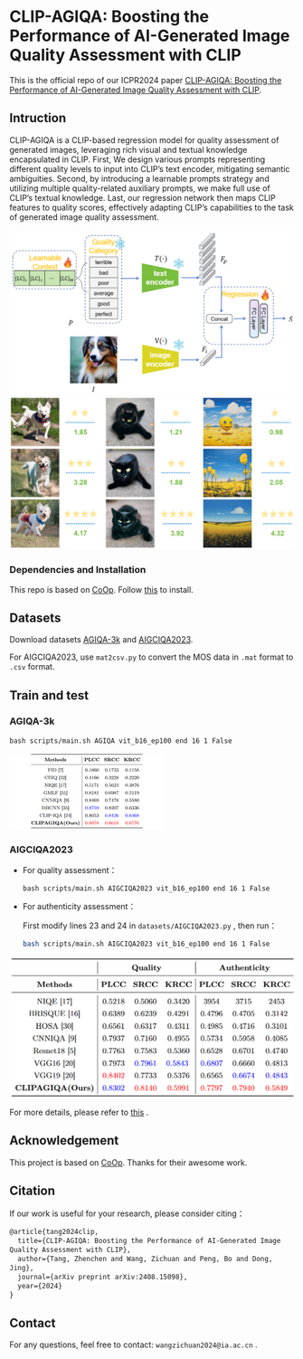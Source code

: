 # CLIP-AGIQA: Boosting the Performance of AI-Generated Image Quality Assessment with CLIP

This is the official repo of our ICPR2024 paper [CLIP-AGIQA: Boosting the Performance of AI-Generated Image Quality Assessment with CLIP]().

## Intruction

CLIP-AGIQA is a CLIP-based regression model for quality assessment of generated images, leveraging rich visual and textual knowledge encapsulated in CLIP. First, We design various prompts representing different quality levels to input into CLIP’s text encoder, mitigating semantic ambiguities. Second, by introducing a learnable prompts strategy and utilizing multiple quality-related auxiliary prompts, we make full use of CLIP’s textual knowledge. Last, our regression network then maps CLIP features to quality scores, effectively adapting CLIP’s capabilities to the task of generated image quality assessment.

<img src="https://github.com/wzczc/picgo-imgbed/blob/main/img/clip-agiqa.png" style="zoom: 50%;" />

<img src="https://github.com/wzczc/picgo-imgbed/blob/main/img/example.png" style="zoom:50%;" />

### Dependencies and Installation

This repo is based on [CoOp](https://github.com/KaiyangZhou/CoOp). Follow [this](https://github.com/KaiyangZhou/CoOp?tab=readme-ov-file#how-to-install) to install.

## Datasets

Download datasets [AGIQA-3k](https://github.com/lcysyzxdxc/AGIQA-3k-Database) and [AIGCIQA2023](https://github.com/wangjiarui153/AIGCIQA2023).

For AIGCIQA2023, use `mat2csv.py` to convert the MOS data in `.mat` format  to `.csv` format.

## Train and test

### AGIQA-3k

```shell
bash scripts/main.sh AGIQA vit_b16_ep100 end 16 1 False
```

<img src="https://github.com/wzczc/picgo-imgbed/blob/main/img/agiqa3k.png" style="zoom:50%;" />

### AIGCIQA2023

* For quality assessment：

  ```shell
  bash scripts/main.sh AIGCIQA2023 vit_b16_ep100 end 16 1 False
  ```

* For authenticity assessment：

  First modify lines 23 and 24 in `datasets/AIGCIQA2023.py` , then run：

  ```bash
  bash scripts/main.sh AIGCIQA2023 vit_b16_ep100 end 16 1 False
  ```

<img src="https://github.com/wzczc/picgo-imgbed/blob/main/img/aigciqa2023.png" style="zoom:50%;" />

For more details, please refer to [this](https://github.com/KaiyangZhou/CoOp/blob/main/COOP.md) .

## Acknowledgement

This project is based on [CoOp](https://github.com/KaiyangZhou/CoOp). Thanks for their awesome work.

## Citation

If our work is useful for your research, please consider citing：

```
@article{tang2024clip,
  title={CLIP-AGIQA: Boosting the Performance of AI-Generated Image Quality Assessment with CLIP},
  author={Tang, Zhenchen and Wang, Zichuan and Peng, Bo and Dong, Jing},
  journal={arXiv preprint arXiv:2408.15098},
  year={2024}
}
```

## Contact

For any questions, feel free to contact: `wangzichuan2024@ia.ac.cn` .